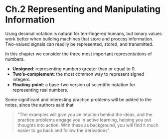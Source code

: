 # Ch.2 Representing and Manipulating Information

Using decimal
notation is natural for ten-fingered humans, but binary values work better when
building machines that store and process information. Two-valued signals can
readily be represented, stored, and transmitted.

In this chapter we consider the three most important  representations of numbers.

 - **Unsigned**: representing numbers greater
than or equal to 0.
 - **Two’s-complement**: the most common way to
represent signed integers.
 - **Floating-point**:  a base-two version of scientific notation for
representing real numbers.

Some significant and interesting practice problems will be added to the notes, since the authors said that 
> "The examples will give you an intuition
> behind the ideas, and the practice problems engage you in active learning, helping you put thoughts
> into action. With these as background, you will find it much easier to go back and follow the derivations".


